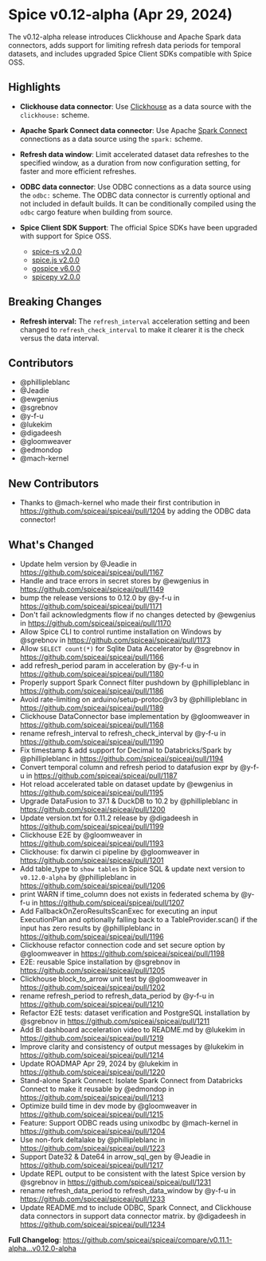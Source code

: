 # Spice v0.12-alpha (Apr 29, 2024)

The v0.12-alpha release introduces Clickhouse and Apache Spark data connectors, adds support for limiting refresh data periods for temporal datasets, and includes upgraded Spice Client SDKs compatible with Spice OSS.

## Highlights

- **Clickhouse data connector**: Use [Clickhouse](https://clickhouse.com) as a data source with the `clickhouse:` scheme.

- **Apache Spark Connect data connector**: Use Apache [Spark Connect](https://spark.apache.org/spark-connect/) connections as a data source using the `spark:` scheme.

- **Refresh data window**: Limit accelerated dataset data refreshes to the specified window, as a duration from now configuration setting, for faster and more efficient refreshes.

- **ODBC data connector**: Use ODBC connections as a data source using the `odbc:` scheme. The ODBC data connector is currently optional and not included in default builds. It can be conditionally compiled using the `odbc` cargo feature when building from source.

- **Spice Client SDK Support**: The official Spice SDKs have been upgraded with support for Spice OSS.
  - [spice-rs v2.0.0](https://github.com/spiceai/spice-rs/releases/tag/v2.0.0)
  - [spice.js v2.0.0](https://github.com/spiceai/spice.js/releases/tag/v2.0.0)
  - [gospice v6.0.0](https://github.com/spiceai/gospice/releases/tag/v6.0.0)
  - [spicepy v2.0.0](https://github.com/spiceai/spicepy/releases/tag/v2.0.0)
  
## Breaking Changes
- **Refresh interval:** The `refresh_interval` acceleration setting and been changed to `refresh_check_interval` to make it clearer it is the check versus the data interval.

## Contributors

- @phillipleblanc
- @Jeadie
- @ewgenius
- @sgrebnov
- @y-f-u
- @lukekim
- @digadeesh
- @gloomweaver
- @edmondop
- @mach-kernel

## New Contributors

* Thanks to @mach-kernel who made their first contribution in https://github.com/spiceai/spiceai/pull/1204 by adding the ODBC data connector!

## What's Changed

* Update helm version by @Jeadie in https://github.com/spiceai/spiceai/pull/1167
* Handle and trace errors in secret stores by @ewgenius in https://github.com/spiceai/spiceai/pull/1149
* bump the release versions to 0.12.0 by @y-f-u in https://github.com/spiceai/spiceai/pull/1171
* Don't fail acknowledgments flow if no changes detected by @ewgenius in https://github.com/spiceai/spiceai/pull/1170
* Allow Spice CLI to control runtime installation on Windows by @sgrebnov in https://github.com/spiceai/spiceai/pull/1173
* Allow `SELECT count(*)` for Sqlite Data Accelerator by @sgrebnov in https://github.com/spiceai/spiceai/pull/1166
* add refresh_period param in acceleration by @y-f-u in https://github.com/spiceai/spiceai/pull/1180
* Properly support Spark Connect filter pushdown by @phillipleblanc in https://github.com/spiceai/spiceai/pull/1186
* Avoid rate-limiting on arduino/setup-protoc@v3 by @phillipleblanc in https://github.com/spiceai/spiceai/pull/1189
* Clickhouse DataConnector base implementation by @gloomweaver in https://github.com/spiceai/spiceai/pull/1168
* rename refresh_interval to refresh_check_interval by @y-f-u in https://github.com/spiceai/spiceai/pull/1190
* Fix timestamp & add support for Decimal to Databricks/Spark by @phillipleblanc in https://github.com/spiceai/spiceai/pull/1194
* Convert temporal column and refresh period to datafusion expr by @y-f-u in https://github.com/spiceai/spiceai/pull/1187
* Hot reload accelerated table on dataset update by @ewgenius in https://github.com/spiceai/spiceai/pull/1195
* Upgrade DataFusion to 37.1 & DuckDB to 10.2 by @phillipleblanc in https://github.com/spiceai/spiceai/pull/1200
* Update version.txt for 0.11.2 release by @digadeesh in https://github.com/spiceai/spiceai/pull/1199
* Clickhouse E2E by @gloomweaver in https://github.com/spiceai/spiceai/pull/1193
* Clickhouse: fix darwin ci pipeline by @gloomweaver in https://github.com/spiceai/spiceai/pull/1201
* Add table_type to `show tables` in Spice SQL & update next version to `v0.12.0-alpha` by @phillipleblanc in https://github.com/spiceai/spiceai/pull/1206
* print WARN if time_column does not exists in federated schema by @y-f-u in https://github.com/spiceai/spiceai/pull/1207
* Add FallbackOnZeroResultsScanExec for executing an input ExecutionPlan and optionally falling back to a TableProvider.scan() if the input has zero results by @phillipleblanc in https://github.com/spiceai/spiceai/pull/1196
* Clickhouse refactor connection code and set secure option by @gloomweaver in https://github.com/spiceai/spiceai/pull/1198
* E2E: reusable Spice installation by @sgrebnov in https://github.com/spiceai/spiceai/pull/1205
* Clickhouse block_to_arrow unit test by @gloomweaver in https://github.com/spiceai/spiceai/pull/1202
* rename refresh_period to refresh_data_period by @y-f-u in https://github.com/spiceai/spiceai/pull/1210
* Refactor E2E tests: dataset verification and PostgreSQL installation by @sgrebnov in https://github.com/spiceai/spiceai/pull/1211
* Add BI dashboard acceleration video to README.md by @lukekim in https://github.com/spiceai/spiceai/pull/1219
* Improve clarity and consistency of output messages by @lukekim in https://github.com/spiceai/spiceai/pull/1214
* Update ROADMAP Apr 29, 2024 by @lukekim in https://github.com/spiceai/spiceai/pull/1220
* Stand-alone Spark Connect: Isolate Spark Connect from Databricks Connect to make it reusable by @edmondop in https://github.com/spiceai/spiceai/pull/1213
* Optimize build time in dev mode by @gloomweaver in https://github.com/spiceai/spiceai/pull/1215
* Feature: Support ODBC reads using unixodbc by @mach-kernel in https://github.com/spiceai/spiceai/pull/1204
* Use non-fork deltalake by @phillipleblanc in https://github.com/spiceai/spiceai/pull/1223
* Support Date32 & Date64 in arrow_sql_gen by @Jeadie in https://github.com/spiceai/spiceai/pull/1217
* Update REPL output to be consistent with the latest Spice version by @sgrebnov in https://github.com/spiceai/spiceai/pull/1231
* rename refresh_data_period to refresh_data_window by @y-f-u in https://github.com/spiceai/spiceai/pull/1233
* Update README.md to include ODBC, Spark Connect, and Clickhouse data connectors in support data connector matrix. by @digadeesh in https://github.com/spiceai/spiceai/pull/1234

**Full Changelog**: https://github.com/spiceai/spiceai/compare/v0.11.1-alpha...v0.12.0-alpha
